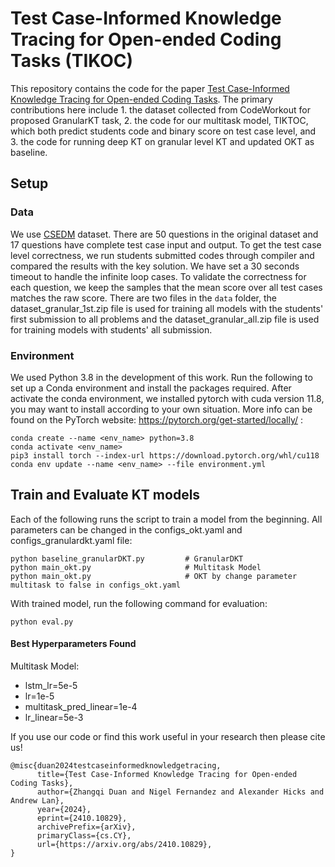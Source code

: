 # Test Case-Informed Knowledge Tracing for Open-ended Coding Tasks (TIKOC)
This repository contains the code for the paper <a href="https://arxiv.org/abs/2410.10829">Test Case-Informed Knowledge Tracing for Open-ended Coding Tasks</a>. The primary contributions here include 1. the dataset collected from CodeWorkout for proposed GranularKT task, 2. the code for our multitask model, TIKTOC, which both predict students code and binary score on test case level, and 3. the code for running deep KT on granular level KT and updated OKT as baseline. 

## Setup

### Data
We use [CSEDM](https://sites.google.com/ncsu.edu/csedm-dc-2021/) dataset. There are 50 questions in the original dataset and 17 questions have complete test case input and output. To get the test case level correctness, we run students submitted codes through compiler and compared the results with the key solution. We have set a 30 seconds timeout to handle the infinite loop cases. To validate the correctness for each question, we keep the samples that the mean score over all test cases matches the raw score. There are two files in the `data` folder, the dataset_granular_1st.zip file is used for training all models with the students' first submission to all problems and the dataset_granular_all.zip file is used for training models with students' all submission. 

### Environment
We used Python 3.8 in the development of this work. Run the following to set up a Conda environment and install the packages required. After activate the conda environment, we installed pytorch with cuda version 11.8, you may want to install according to your own situation. More info can be found on the PyTorch website: https://pytorch.org/get-started/locally/ :
```
conda create --name <env_name> python=3.8
conda activate <env_name>
pip3 install torch --index-url https://download.pytorch.org/whl/cu118 
conda env update --name <env_name> --file environment.yml
```

## Train and Evaluate KT models
Each of the following runs the script to train a model from the beginning. All parameters can be changed in the 
configs_okt.yaml and configs_granulardkt.yaml file:
```
python baseline_granularDKT.py         # GranularDKT
python main_okt.py                     # Multitask Model
python main_okt.py                     # OKT by change parameter multitask to false in configs_okt.yaml
```

With trained model, run the following command for evaluation: 
```
python eval.py
```

#### Best Hyperparameters Found

Multitask Model:
- lstm_lr=5e-5
- lr=1e-5
- multitask_pred_linear=1e-4
- lr_linear=5e-3

If you use our code or find this work useful in your research then please cite us!
```
@misc{duan2024testcaseinformedknowledgetracing,
      title={Test Case-Informed Knowledge Tracing for Open-ended Coding Tasks}, 
      author={Zhangqi Duan and Nigel Fernandez and Alexander Hicks and Andrew Lan},
      year={2024},
      eprint={2410.10829},
      archivePrefix={arXiv},
      primaryClass={cs.CY},
      url={https://arxiv.org/abs/2410.10829}, 
}
```

